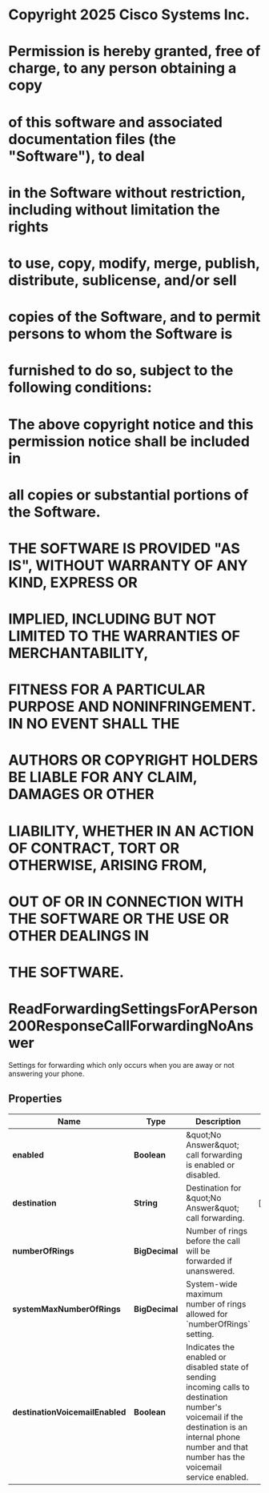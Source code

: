 <!--  Copyright 2025 Cisco Systems Inc.

Permission is hereby granted, free of charge, to any person obtaining a copy
of this software and associated documentation files (the "Software"), to deal
in the Software without restriction, including without limitation the rights
to use, copy, modify, merge, publish, distribute, sublicense, and/or sell
copies of the Software, and to permit persons to whom the Software is
furnished to do so, subject to the following conditions:

The above copyright notice and this permission notice shall be included in
all copies or substantial portions of the Software.

THE SOFTWARE IS PROVIDED "AS IS", WITHOUT WARRANTY OF ANY KIND, EXPRESS OR
IMPLIED, INCLUDING BUT NOT LIMITED TO THE WARRANTIES OF MERCHANTABILITY,
FITNESS FOR A PARTICULAR PURPOSE AND NONINFRINGEMENT. IN NO EVENT SHALL THE
AUTHORS OR COPYRIGHT HOLDERS BE LIABLE FOR ANY CLAIM, DAMAGES OR OTHER
LIABILITY, WHETHER IN AN ACTION OF CONTRACT, TORT OR OTHERWISE, ARISING FROM,
OUT OF OR IN CONNECTION WITH THE SOFTWARE OR THE USE OR OTHER DEALINGS IN
THE SOFTWARE.-->
# Copyright 2025 Cisco Systems Inc.
#
# Permission is hereby granted, free of charge, to any person obtaining a copy
# of this software and associated documentation files (the "Software"), to deal
# in the Software without restriction, including without limitation the rights
# to use, copy, modify, merge, publish, distribute, sublicense, and/or sell
# copies of the Software, and to permit persons to whom the Software is
# furnished to do so, subject to the following conditions:
#
# The above copyright notice and this permission notice shall be included in
# all copies or substantial portions of the Software.
#
# THE SOFTWARE IS PROVIDED "AS IS", WITHOUT WARRANTY OF ANY KIND, EXPRESS OR
# IMPLIED, INCLUDING BUT NOT LIMITED TO THE WARRANTIES OF MERCHANTABILITY,
# FITNESS FOR A PARTICULAR PURPOSE AND NONINFRINGEMENT. IN NO EVENT SHALL THE
# AUTHORS OR COPYRIGHT HOLDERS BE LIABLE FOR ANY CLAIM, DAMAGES OR OTHER
# LIABILITY, WHETHER IN AN ACTION OF CONTRACT, TORT OR OTHERWISE, ARISING FROM,
# OUT OF OR IN CONNECTION WITH THE SOFTWARE OR THE USE OR OTHER DEALINGS IN
# THE SOFTWARE.



# ReadForwardingSettingsForAPerson200ResponseCallForwardingNoAnswer

Settings for forwarding which only occurs when you are away or not answering your phone.

## Properties

| Name | Type | Description | Notes |
|------------ | ------------- | ------------- | -------------|
|**enabled** | **Boolean** | \&quot;No Answer\&quot; call forwarding is enabled or disabled. |  |
|**destination** | **String** | Destination for \&quot;No Answer\&quot; call forwarding. |  [optional] |
|**numberOfRings** | **BigDecimal** | Number of rings before the call will be forwarded if unanswered. |  |
|**systemMaxNumberOfRings** | **BigDecimal** | System-wide maximum number of rings allowed for &#x60;numberOfRings&#x60; setting. |  |
|**destinationVoicemailEnabled** | **Boolean** | Indicates the enabled or disabled state of sending incoming calls to destination number&#39;s voicemail if the destination is an internal phone number and that number has the voicemail service enabled. |  |



